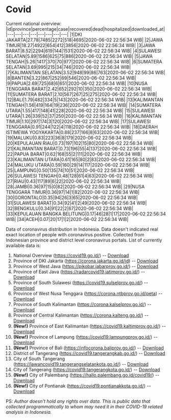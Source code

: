 # Covid
Current national overview:
|id|province|percentage|case|recovered|dead|hospitalized|downloaded_at|
|---|---|---|---|---|---|---|---|
|1|DKI JAKARTA|27.78|7485|2272|518|4695|2020-06-02 22:56:34 WIB|
|2|JAWA TIMUR|18.27|4922|654|412|3856|2020-06-02 22:56:34 WIB|
|3|JAWA BARAT|8.52|2294|619|144|1531|2020-06-02 22:56:34 WIB|
|4|SULAWESI SELATAN|5.89|1586|625|75|886|2020-06-02 22:56:34 WIB|
|5|JAWA TENGAH|5.26|1417|370|70|977|2020-06-02 22:56:34 WIB|
|6|SUMATERA SELATAN|3.69|995|215|34|746|2020-06-02 22:56:34 WIB|
|7|KALIMANTAN SELATAN|3.52|948|99|86|763|2020-06-02 22:56:34 WIB|
|8|BANTEN|3.22|867|252|69|546|2020-06-02 22:56:34 WIB|
|9|PAPUA|2.69|725|68|6|651|2020-06-02 22:56:34 WIB|
|10|NUSA TENGGARA BARAT|2.42|652|292|10|350|2020-06-02 22:56:34 WIB|
|11|SUMATERA BARAT|2.10|567|267|25|275|2020-06-02 22:56:34 WIB|
|12|BALI|1.79|482|334|5|143|2020-06-02 22:56:34 WIB|
|13|KALIMANTAN TENGAH|1.56|419|164|19|236|2020-06-02 22:56:34 WIB|
|14|SUMATERA UTARA|1.55|417|148|41|228|2020-06-02 22:56:34 WIB|
|15|SULAWESI UTARA|1.26|339|52|37|250|2020-06-02 22:56:34 WIB|
|16|KALIMANTAN TIMUR|1.10|297|174|3|120|2020-06-02 22:56:34 WIB|
|17|SULAWESI TENGGARA|0.91|244|122|4|118|2020-06-02 22:56:34 WIB|
|18|DAERAH ISTIMEWA YOGYAKARTA|0.88|237|166|8|63|2020-06-02 22:56:34 WIB|
|19|MALUKU|0.83|223|36|8|179|2020-06-02 22:56:34 WIB|
|20|KEPULAUAN RIAU|0.73|197|102|15|80|2020-06-02 22:56:34 WIB|
|21|KALIMANTAN BARAT|0.73|196|55|4|137|2020-06-02 22:56:34 WIB|
|22|PAPUA BARAT|0.62|168|55|2|111|2020-06-02 22:56:34 WIB|
|23|KALIMANTAN UTARA|0.61|165|80|2|83|2020-06-02 22:56:34 WIB|
|24|MALUKU UTARA|0.59|160|29|14|117|2020-06-02 22:56:34 WIB|
|25|LAMPUNG|0.50|135|74|10|51|2020-06-02 22:56:34 WIB|
|26|SULAWESI TENGAH|0.48|128|61|4|63|2020-06-02 22:56:34 WIB|
|27|RIAU|0.43|117|89|6|22|2020-06-02 22:56:34 WIB|
|28|JAMBI|0.36|97|15|0|82|2020-06-02 22:56:34 WIB|
|29|NUSA TENGGARA TIMUR|0.36|97|14|1|82|2020-06-02 22:56:34 WIB|
|30|GORONTALO|0.35|94|26|3|65|2020-06-02 22:56:34 WIB|
|31|SULAWESI BARAT|0.34|92|41|2|49|2020-06-02 22:56:34 WIB|
|32|BENGKULU|0.34|91|22|2|67|2020-06-02 22:56:34 WIB|
|33|KEPULAUAN BANGKA BELITUNG|0.17|46|28|1|17|2020-06-02 22:56:34 WIB|
|34|ACEH|0.07|20|17|1|2|2020-06-02 22:56:34 WIB|

Data of coronavirus distribution in Indonesia. Data doesn't indicated real exact location of people with coronavirus positive. Collected from Indonesian province and district level coronavirus portals. List of currently available data is:
1. National Overview (https://covid19.go.id/) -- [Download](https://www.dropbox.com/s/66ly270fw4y76fx/covid_nasional.csv?dl=0)
2. Province of DKI Jakarta (https://corona.jakarta.go.id/id) -- [Download](https://riwayat-file-covid-19-dki-jakarta-jakartagis.hub.arcgis.com/)
3. Province of West Java (https://pikobar.jabarprov.go.id/) -- [Download](https://www.dropbox.com/s/alg0zp60fylq6cn/covid_jabar.csv?dl=0)
4. Province of East Java (https://radarcovid19.jatimprov.go.id/) -- [Download](https://www.dropbox.com/sh/e7vtgcnl4ckbvr4/AADo9UMRDZvrhHn66qTHZOvNa?dl=0)
5. Province of South Sulawesi (https://covid19.sulselprov.go.id/) -- [Download](https://www.dropbox.com/s/z5ek23lwcztj7z7/covid_sulsel.csv?dl=0)
6. Province of West Nusa Tenggara (https://corona.ntbprov.go.id/peta) -- [Download](https://www.dropbox.com/s/4p2k93n42xx0c00/covid_ntb.csv?dl=0)
7. Province of South Kalimantan (https://corona.kalselprov.go.id/) -- [Download](https://www.dropbox.com/sh/7aa2kvz8lb04pzz/AADH1Oj5oFMw2mp-D3JStPRsa?dl=0)
8. Province of Central Kalimantan (https://corona.kalteng.go.id/) -- [Download](https://www.dropbox.com/s/9q01v5r3ys2ozk4/covid_kalteng.csv?dl=0)
9. **(New!)** Province of East Kalimantan (https://covid19.kaltimprov.go.id/) -- [Download](https://www.dropbox.com/sh/qhpxj532nm80goa/AAB6ek_fp1__ieTR0TFQpfIga?dl=0)
10. **(New!)** Province of Lampung (https://covid19.lampungprov.go.id/) -- [Download](https://www.dropbox.com/s/ecuew6oa9kzwqwx/covid_lampung.csv?dl=0)
11. **(New!)** Province of Bali (https://infocorona.baliprov.go.id/) -- [Download](https://www.dropbox.com/sh/iceiwun4ufttmiu/AAC7dSRMpfTjPI1Lfzw-LeCUa?dl=0)
12. District of Tangerang (https://covid19.tangerangkab.go.id/) -- [Download](https://www.dropbox.com/sh/yxovyy6sy5bnz4p/AACZzVHinisKmz8oQWyQJ3nua?dl=0)
13. City of South Tangerang (https://lawancovid19.tangerangselatankota.go.id/) -- [Download](https://www.dropbox.com/s/zlvxo4ivswdzmle/covid_tangsel.csv?dl=0)
14. City of Tangerang (https://covid19.tangerangkota.go.id/) -- [Download](https://www.dropbox.com/s/e53224kvdrpjzy0/covid_tangkot.csv?dl=0)
15. **(New!)** City of Palembang (https://hallo.palembang.go.id/covid19/) -- [Download](https://www.dropbox.com/sh/oj17bhwhlpjht9e/AABZEG-OiaSaFvikATDx6coEa?dl=0)
16. **(New!)** City of Pontianak (https://covid19.pontianakkota.go.id/) -- [Download](https://www.dropbox.com/sh/66if3y4ly51j4sh/AADQ-zwLGa7Kz4ZzJgDw2-3na?dl=0)

PS: *Author doesn't hold any rights over data. This is public data that collected programmatically to whom may need it in their COVID-19 related analysis in Indonesia.*
